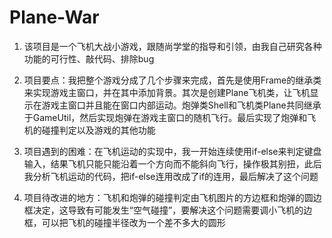# Plane-War
1. 该项目是一个飞机大战小游戏，跟随尚学堂的指导和引领，由我自己研究各种功能的可行性、敲代码、排除bug
2. 项目要点：我把整个游戏分成了几个步骤来完成，首先是使用Frame的继承类来实现游戏主窗口，并在其中添加背景。其次是创建Plane飞机类，让飞机显示在游戏主窗口并且能在窗口内部运动。炮弹类Shell和飞机类Plane共同继承于GameUtil，然后实现炮弹在游戏主窗口的随机飞行。最后实现了炮弹和飞机的碰撞判定以及游戏的其他功能
3. 项目遇到的困难：在飞机运动的实现中，我一开始连续使用if-else来判定键盘输入，结果飞机只能只能沿着一个方向而不能斜向飞行，操作极其别扭，此后我分析飞机运动的代码，把if-else连用改成了if的连用，最后解决了这个问题

4. 项目待改进的地方：飞机和炮弹的碰撞判定由飞机图片的方边框和炮弹的圆边框决定，这导致有可能发生“空气碰撞”，要解决这个问题需要调小飞机的边框，可以把飞机的碰撞半径改为一个差不多大的圆形
